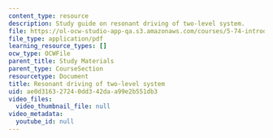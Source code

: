 ```yaml
---
content_type: resource
description: Study guide on resonant driving of two-level system.
file: https://ol-ocw-studio-app-qa.s3.amazonaws.com/courses/5-74-introductory-quantum-mechanics-ii-spring-2009/ae0d316327240dd342daa99e2b551db3_MIT5_74s09_study01.pdf
file_type: application/pdf
learning_resource_types: []
ocw_type: OCWFile
parent_title: Study Materials
parent_type: CourseSection
resourcetype: Document
title: Resonant driving of two-level system
uid: ae0d3163-2724-0dd3-42da-a99e2b551db3
video_files:
  video_thumbnail_file: null
video_metadata:
  youtube_id: null
---
```

